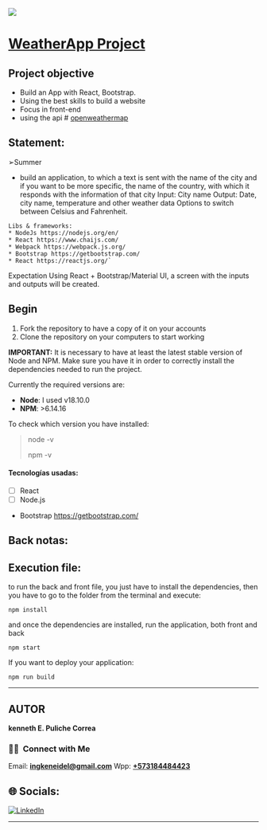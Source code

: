 <p align='left'>
    <img src='https://raw.githubusercontent.com/kenpulicorre/countries_proyect/main/client/src/images/bandera.gif' </img>
</p>

# [ WeatherApp Project ](https://github.com/kennethdevpc/weatherApp)

## Project objective

- Build an App with React, Bootstrap.
- Using the best skills to build a website
- Focus in front-end
- using the api # [ openweathermap ](https://home.openweathermap.org/)

## Statement:

➢Summer

- build an application, to which a text is sent with the name of the city and if you want to be more specific, the name of the country, with which it responds with the information of that city
  Input: City name
  Output: Date, city name, temperature and other weather data
  Options to switch between Celsius and Fahrenheit.

```
Libs & frameworks:
* NodeJs https://nodejs.org/en/
* React https://www.chaijs.com/
* Webpack https://webpack.js.org/
* Bootstrap https://getbootstrap.com/
* React https://reactjs.org/`

```

Expectation
Using React + Bootstrap/Material UI, a screen with the inputs and outputs will be created.

## Begin

1. Fork the repository to have a copy of it on your accounts
2. Clone the repository on your computers to start working

**IMPORTANT:** It is necessary to have at least the latest stable version of Node and NPM. Make sure you have it in order to correctly install the dependencies needed to run the project.

Currently the required versions are:

- **Node**: I used v18.10.0
- **NPM**: >6.14.16

To check which version you have installed:

> node -v
>
> npm -v

#### Tecnologías usadas:

- [ ] React
- [ ] Node.js
- Bootstrap https://getbootstrap.com/

## Back notas:

## Execution file:

to run the back and front file, you just have to install the dependencies, then you have to go to the folder from the terminal and execute:

```
npm install
```

and once the dependencies are installed, run the application, both front and back

```
npm start
```

If you want to deploy your application:

```
npm run build
```

<hr/>

## **AUTOR**

**kenneth E. Puliche Correa**

### <h3> 🤝🏻 &nbsp;Connect with Me </h3>

Email: **ingkeneidel@gmail.com**
Wpp: **<a href="https://wa.link/gvjrns"> +573184484423 </a>**

## 🌐 Socials:

[![LinkedIn](https://img.shields.io/badge/LinkedIn-%230077B5.svg?logo=linkedin&logoColor=white)](https://www.linkedin.com/in/kennethe-p-813311225/)
</br>

---

```

```
